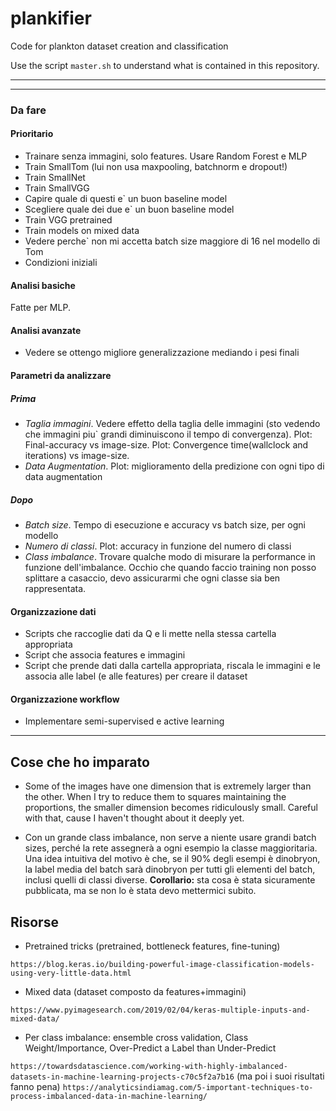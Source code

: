 # plankifier
Code for plankton dataset creation and classification

Use the script `master.sh` to understand what is contained in this repository.

---


---

### Da fare

#### Prioritario
- Trainare senza immagini, solo features. Usare Random Forest e MLP
- Train SmallTom (lui non usa maxpooling, batchnorm e dropout!)
- Train SmallNet
- Train SmallVGG
- Capire quale di questi e` un buon baseline model
- Scegliere quale dei due e` un buon baseline model
- Train VGG pretrained
- Train models on mixed data
- Vedere perche` non mi accetta batch size maggiore di 16 nel modello di Tom
- Condizioni iniziali

#### Analisi basiche
Fatte per MLP.

#### Analisi avanzate
- Vedere se ottengo migliore generalizzazione mediando i pesi finali

#### Parametri da analizzare

##### Prima
- _Taglia immagini_. Vedere effetto della taglia delle immagini (sto vedendo che immagini piu` grandi diminuiscono il tempo di convergenza). Plot: Final-accuracy vs image-size. Plot: Convergence time(wallclock and iterations) vs image-size. 
- _Data Augmentation_. Plot: miglioramento della predizione con ogni tipo di data augmentation

##### Dopo
- _Batch size_. Tempo di esecuzione e accuracy vs batch size, per ogni modello
- _Numero di classi_. Plot: accuracy in funzione del numero di classi
- _Class imbalance_. Trovare qualche modo di misurare la performance in funzione dell'imbalance. Occhio che quando faccio training non posso splittare a casaccio, devo assicurarmi che ogni classe sia ben rappresentata.

#### Organizzazione dati
- Scripts che raccoglie dati da Q e li mette nella stessa cartella appropriata
- Script che associa features e immagini
- Script che prende dati dalla cartella appropriata, riscala le immagini e le associa alle label (e alle features) per creare il dataset

#### Organizzazione workflow
- Implementare semi-supervised e active learning

---

## Cose che ho imparato

- Some of the images have one dimension that is extremely larger than the other. When I try to reduce them to squares maintaining the proportions, the smaller dimension becomes ridiculously small. Careful with that, cause I haven't thought about it deeply yet.

- Con un grande class imbalance, non serve a niente usare grandi batch sizes, perché la rete assegnerà a ogni esempio la classe maggioritaria. Una idea intuitiva del motivo è che, se il 90% degli esempi è dinobryon, la label media del batch sarà dinobryon per tutti gli elementi del batch, inclusi quelli di classi diverse. **Corollario:** sta cosa è stata sicuramente pubblicata, ma se non lo è stata devo mettermici subito.

## Risorse

- Pretrained tricks (pretrained, bottleneck features, fine-tuning)

`https://blog.keras.io/building-powerful-image-classification-models-using-very-little-data.html`

- Mixed data (dataset composto da features+immagini)

`https://www.pyimagesearch.com/2019/02/04/keras-multiple-inputs-and-mixed-data/`

- Per class imbalance: ensemble cross validation, Class Weight/Importance, Over-Predict a Label than Under-Predict

`https://towardsdatascience.com/working-with-highly-imbalanced-datasets-in-machine-learning-projects-c70c5f2a7b16` (ma poi i suoi risultati fanno pena) 
`https://analyticsindiamag.com/5-important-techniques-to-process-imbalanced-data-in-machine-learning/`

